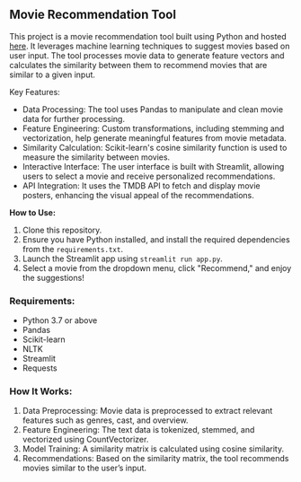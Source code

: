 
## Movie Recommendation Tool

This project is a movie recommendation tool built using Python and hosted [here](https://movie-recommendation-tool-330f5b982b92.herokuapp.com). It leverages machine learning techniques to suggest movies based on user input. The tool processes movie data to generate feature vectors and calculates the similarity between them to recommend movies that are similar to a given input.

Key Features:
- Data Processing: The tool uses Pandas to manipulate and clean movie data for further processing.
- Feature Engineering: Custom transformations, including stemming and vectorization, help generate meaningful features from movie metadata.
- Similarity Calculation: Scikit-learn's cosine similarity function is used to measure the similarity between movies.
- Interactive Interface: The user interface is built with Streamlit, allowing users to select a movie and receive personalized recommendations.
- API Integration: It uses the TMDB API to fetch and display movie posters, enhancing the visual appeal of the recommendations.

**How to Use:**
1. Clone this repository.
2. Ensure you have Python installed, and install the required dependencies from the `requirements.txt`.
3. Launch the Streamlit app using `streamlit run app.py`.
4. Select a movie from the dropdown menu, click "Recommend," and enjoy the suggestions!

### Requirements:
- Python 3.7 or above
- Pandas
- Scikit-learn
- NLTK
- Streamlit
- Requests

### How It Works:
1. Data Preprocessing: Movie data is preprocessed to extract relevant features such as genres, cast, and overview.
2. Feature Engineering: The text data is tokenized, stemmed, and vectorized using CountVectorizer.
3. Model Training: A similarity matrix is calculated using cosine similarity.
4. Recommendations: Based on the similarity matrix, the tool recommends movies similar to the user’s input.

